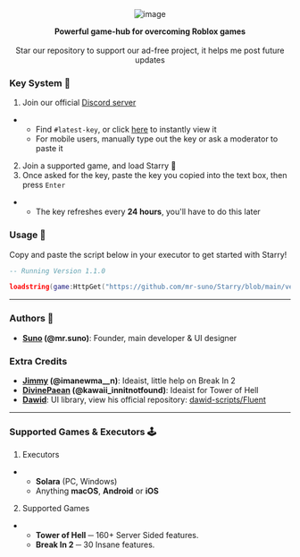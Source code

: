 <div align="center">
  <img src="https://github.com/mr-suno/Starry/assets/173532449/6ba40ef3-0acf-4500-a59e-806de26f9313" alt="image">

  <b>Powerful game-hub for overcoming Roblox games</b>
  <br><br>
  Star our repository to support our ad-free project, it helps me post future updates
</div>

### Key System 🔑

1. Join our official [Discord server](https://discord.gg/DDtKW3zF45)
- - Find `#latest-key`, or click [here](https://discord.com/channels/1217389490663063583/1220620564163461171) to instantly view it
  - For mobile users, manually type out the key or ask a moderator to paste it

2. Join a supported game, and load Starry 💫
3. Once asked for the key, paste the key you copied into the text box, then press `Enter`
- - The key refreshes every **24 hours**, you'll have to do this later

### Usage 👋

Copy and paste the script below in your executor to get started with Starry!

```lua
-- Running Version 1.1.0

loadstring(game:HttpGet("https://github.com/mr-suno/Starry/blob/main/version/main.lua?raw=true"))()
```

---

### Authors 📜

* **[Suno](https://github.com/mr-suno) (@mr.suno)**: Founder, main developer & UI designer

### Extra Credits

* **[Jimmy](https://github.com/tropxzz) (@imanewma__n)**: Ideaist, little help on Break In 2
* **[DivinePaean](https://github.com/lettercount) (@kawaii_innitnotfound)**: Ideaist for Tower of Hell
* **[Dawid](https://github.com/dawid-scripts)**: UI library, view his official repository: [dawid-scripts/Fluent](https://github.com/dawid-scripts/Fluent)

---

### Supported Games & Executors 🕹️

1. Executors
- - **Solara** (PC, Windows)
  - Anything **macOS**, **Android** or **iOS**

2. Supported Games
- - **Tower of Hell** ─ 160+ Server Sided features.
  - **Break In 2** ─ 30 Insane features.
